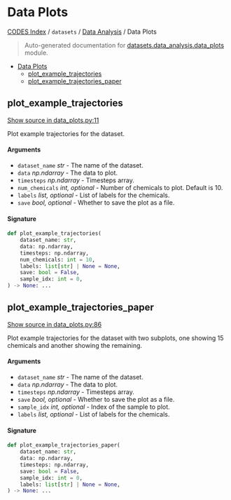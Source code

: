 # Data Plots

[CODES Index](../../README.md#codes-index) / `datasets` / [Data Analysis](./index.md#data-analysis) / Data Plots

> Auto-generated documentation for [datasets.data_analysis.data_plots](https://github.com/robin-janssen/CODES-Benchmark/blob/main/datasets/data_analysis/data_plots.py) module.

- [Data Plots](#data-plots)
  - [plot_example_trajectories](#plot_example_trajectories)
  - [plot_example_trajectories_paper](#plot_example_trajectories_paper)

## plot_example_trajectories

[Show source in data_plots.py:11](https://github.com/robin-janssen/CODES-Benchmark/blob/main/datasets/data_analysis/data_plots.py#L11)

Plot example trajectories for the dataset.

#### Arguments

- `dataset_name` *str* - The name of the dataset.
- `data` *np.ndarray* - The data to plot.
- `timesteps` *np.ndarray* - Timesteps array.
- `num_chemicals` *int, optional* - Number of chemicals to plot. Default is 10.
- `labels` *list, optional* - List of labels for the chemicals.
- `save` *bool, optional* - Whether to save the plot as a file.

#### Signature

```python
def plot_example_trajectories(
    dataset_name: str,
    data: np.ndarray,
    timesteps: np.ndarray,
    num_chemicals: int = 10,
    labels: list[str] | None = None,
    save: bool = False,
    sample_idx: int = 0,
) -> None: ...
```



## plot_example_trajectories_paper

[Show source in data_plots.py:86](https://github.com/robin-janssen/CODES-Benchmark/blob/main/datasets/data_analysis/data_plots.py#L86)

Plot example trajectories for the dataset with two subplots, one showing 15 chemicals and another showing the remaining.

#### Arguments

- `dataset_name` *str* - The name of the dataset.
- `data` *np.ndarray* - The data to plot.
- `timesteps` *np.ndarray* - Timesteps array.
- `save` *bool, optional* - Whether to save the plot as a file.
- `sample_idx` *int, optional* - Index of the sample to plot.
- `labels` *list, optional* - List of labels for the chemicals.

#### Signature

```python
def plot_example_trajectories_paper(
    dataset_name: str,
    data: np.ndarray,
    timesteps: np.ndarray,
    save: bool = False,
    sample_idx: int = 0,
    labels: list[str] | None = None,
) -> None: ...
```